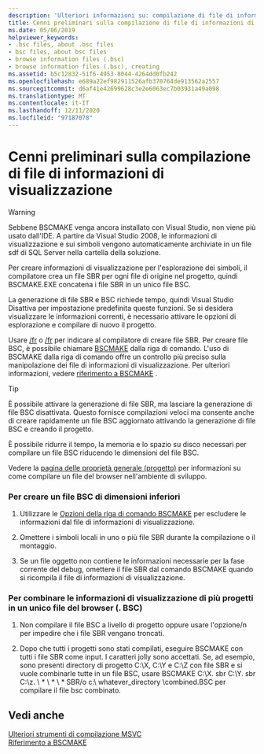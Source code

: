 ```yaml
---
description: 'Ulteriori informazioni su: compilazione di file di informazioni di visualizzazione: Panoramica'
title: Cenni preliminari sulla compilazione di file di informazioni di visualizzazione
ms.date: 05/06/2019
helpviewer_keywords:
- .bsc files, about .bsc files
- bsc files, about bsc files
- browse information files (.bsc)
- browse information files (.bsc), creating
ms.assetid: b5c12832-51f6-4953-8044-4264dd0fb242
ms.openlocfilehash: e689a22ef982911526afb370764de913562a2557
ms.sourcegitcommit: d6af41e42699628c3e2e6063ec7b03931a49a098
ms.translationtype: MT
ms.contentlocale: it-IT
ms.lasthandoff: 12/11/2020
ms.locfileid: "97187078"
---
```

# <a name="building-browse-information-files-overview"></a>Cenni preliminari sulla compilazione di file di informazioni di visualizzazione

> [!WARNING]
> Sebbene BSCMAKE venga ancora installato con Visual Studio, non viene più usato dall'IDE. A partire da Visual Studio 2008, le informazioni di visualizzazione e sui simboli vengono automaticamente archiviate in un file sdf di SQL Server nella cartella della soluzione.

Per creare informazioni di visualizzazione per l'esplorazione dei simboli, il compilatore crea un file SBR per ogni file di origine nel progetto, quindi BSCMAKE.EXE concatena i file SBR in un unico file BSC.

La generazione di file SBR e BSC richiede tempo, quindi Visual Studio Disattiva per impostazione predefinita queste funzioni. Se si desidera visualizzare le informazioni correnti, è necessario attivare le opzioni di esplorazione e compilare di nuovo il progetto.

Usare [/fr](fr-fr-create-dot-sbr-file.md) o [/fr](fr-fr-create-dot-sbr-file.md) per indicare al compilatore di creare file SBR. Per creare file BSC, è possibile chiamare [BSCMAKE](bscmake-command-line.md) dalla riga di comando. L'uso di BSCMAKE dalla riga di comando offre un controllo più preciso sulla manipolazione dei file di informazioni di visualizzazione. Per ulteriori informazioni, vedere [riferimento a BSCMAKE](bscmake-reference.md) .

> [!TIP]
> È possibile attivare la generazione di file SBR, ma lasciare la generazione di file BSC disattivata. Questo fornisce compilazioni veloci ma consente anche di creare rapidamente un file BSC aggiornato attivando la generazione di file BSC e creando il progetto.

È possibile ridurre il tempo, la memoria e lo spazio su disco necessari per compilare un file BSC riducendo le dimensioni del file BSC.

Vedere la [pagina delle proprietà generale (progetto)](general-property-page-project.md) per informazioni su come compilare un file del browser nell'ambiente di sviluppo.

### <a name="to-create-a-smaller-bsc-file"></a>Per creare un file BSC di dimensioni inferiori

1. Utilizzare le [Opzioni della riga di comando BSCMAKE](bscmake-options.md) per escludere le informazioni dal file di informazioni di visualizzazione.

1. Omettere i simboli locali in uno o più file SBR durante la compilazione o il montaggio.

1. Se un file oggetto non contiene le informazioni necessarie per la fase corrente del debug, omettere il file SBR dal comando BSCMAKE quando si ricompila il file di informazioni di visualizzazione.

### <a name="to-combine-the-browse-information-from-several-projects-into-one-browser-file-bsc"></a>Per combinare le informazioni di visualizzazione di più progetti in un unico file del browser (. BSC)

1. Non compilare il file BSC a livello di progetto oppure usare l'opzione/n per impedire che i file SBR vengano troncati.

1. Dopo che tutti i progetti sono stati compilati, eseguire BSCMAKE con tutti i file SBR come input. I caratteri jolly sono accettati. Se, ad esempio, sono presenti directory di progetto C:\X, C:\Y e C:\Z con file SBR e si vuole combinarle tutte in un file BSC, usare BSCMAKE C:\X. sbr C:\Y. sbr C:\z. \\ \* \\ \* \\ \* SBR/o c:\ whatever_directory \combined.BSC per compilare il file bsc combinato.

## <a name="see-also"></a>Vedi anche

[Ulteriori strumenti di compilazione MSVC](c-cpp-build-tools.md)<br/>
[Riferimento a BSCMAKE](bscmake-reference.md)
